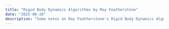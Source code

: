 ```yaml
---
title: "Rigid Body Dynamics Algorithms by Roy Featherstone"
date: "2025-08-20"
description: "Some notes on Roy Featherstone's Rigid Body Dynamics Algorithms along with implementation."
---
```




